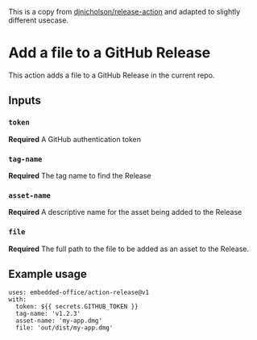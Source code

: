 This is a copy from [djnicholson/release-action](https://github.com/djnicholson/release-action) and adapted to slightly different usecase.

# Add a file to a GitHub Release

This action adds a file to a GitHub Release in the current repo.

## Inputs

### `token`

**Required** A GitHub authentication token

### `tag-name`

**Required** The tag name to find the Release

### `asset-name`

**Required** A descriptive name for the asset being added to the Release

### `file`

**Required** The full path to the file to be added as an asset to the Release.

## Example usage

```
uses: embedded-office/action-release@v1
with:
  token: ${{ secrets.GITHUB_TOKEN }}
  tag-name: 'v1.2.3'
  asset-name: 'my-app.dmg'
  file: 'out/dist/my-app.dmg'
```
